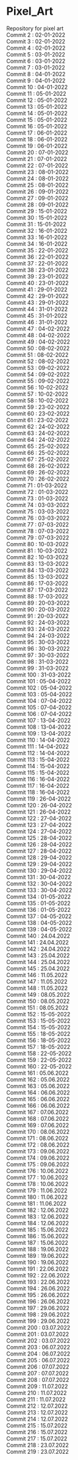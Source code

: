 # Pixel_Art
Repository for pixel art
<br /> Commit 2 : 02-01-2022
<br /> Commit 3 : 02-01-2022
<br /> Commit 4 : 02-01-2022
<br /> Commit 5 : 03-01-2022
<br /> Commit 6 : 03-01-2022
<br /> Commit 7 : 03-01-2022
<br /> Commit 8 : 04-01-2022
<br /> Commit 9 : 04-01-2022
<br /> Commit 10 : 04-01-2022
<br /> Commit 11 : 05-01-2022
<br /> Commit 12 : 05-01-2022
<br /> Commit 13 : 05-01-2022
<br /> Commit 14 : 05-01-2022
<br /> Commit 15 : 05-01-2022
<br /> Commit 16 : 05-01-2022
<br /> Commit 17 : 06-01-2022
<br /> Commit 18 : 06-01-2022
<br /> Commit 19 : 06-01-2022
<br /> Commit 20 : 07-01-2022
<br /> Commit 21 : 07-01-2022
<br /> Commit 22 : 07-01-2022
<br /> Commit 23 : 08-01-2022
<br /> Commit 24 : 08-01-2022
<br /> Commit 25 : 08-01-2022
<br /> Commit 26 : 09-01-2022
<br /> Commit 27 : 09-01-2022
<br /> Commit 28 : 09-01-2022
<br /> Commit 29 : 15-01-2022
<br /> Commit 30 : 15-01-2022
<br /> Commit 31 : 15-01-2022
<br /> Commit 32 : 16-01-2022
<br /> Commit 33 : 16-01-2022
<br /> Commit 34 : 16-01-2022
<br /> Commit 35 : 22-01-2022
<br /> Commit 36 : 22-01-2022
<br /> Commit 37 : 22-01-2022
<br /> Commit 38 : 23-01-2022
<br /> Commit 39 : 23-01-2022
<br /> Commit 40 : 23-01-2022
<br /> Commit 41 : 29-01-2022
<br /> Commit 42 : 29-01-2022
<br /> Commit 43 : 29-01-2022
<br /> Commit 44 : 31-01-2022
<br /> Commit 45 : 31-01-2022
<br /> Commit 46 : 31-01-2022
<br /> Commit 47 : 04-02-2022
<br /> Commit 48 : 04-02-2022
<br /> Commit 49 : 04-02-2022
<br /> Commit 50 : 08-02-2022
<br /> Commit 51 : 08-02-2022
<br /> Commit 52 : 08-02-2022
<br /> Commit 53 : 09-02-2022
<br /> Commit 54 : 09-02-2022
<br /> Commit 55 : 09-02-2022
<br /> Commit 56 : 10-02-2022
<br /> Commit 57 : 10-02-2022
<br /> Commit 58 : 10-02-2022
<br /> Commit 59 : 23-02-2022
<br /> Commit 60 : 23-02-2022
<br /> Commit 61 : 23-02-2022
<br /> Commit 62 : 24-02-2022
<br /> Commit 63 : 24-02-2022
<br /> Commit 64 : 24-02-2022
<br /> Commit 65 : 25-02-2022
<br /> Commit 66 : 25-02-2022
<br /> Commit 67 : 25-02-2022
<br /> Commit 68 : 26-02-2022
<br /> Commit 69 : 26-02-2022
<br /> Commit 70 : 26-02-2022
<br /> Commit 71 : 01-03-2022
<br /> Commit 72 : 01-03-2022
<br /> Commit 73 : 01-03-2022
<br /> Commit 74 : 03-03-2022
<br /> Commit 75 : 03-03-2022
<br /> Commit 76 : 03-03-2022
<br /> Commit 77 : 07-03-2022
<br /> Commit 78 : 07-03-2022
<br /> Commit 79 : 07-03-2022
<br /> Commit 80 : 10-03-2022
<br /> Commit 81 : 10-03-2022
<br /> Commit 82 : 10-03-2022
<br /> Commit 83 : 13-03-2022
<br /> Commit 84 : 13-03-2022
<br /> Commit 85 : 13-03-2022
<br /> Commit 86 : 17-03-2022
<br /> Commit 87 : 17-03-2022
<br /> Commit 88 : 17-03-2022
<br /> Commit 89 : 20-03-2022
<br /> Commit 90 : 20-03-2022
<br /> Commit 91 : 20-03-2022
<br /> Commit 92 : 24-03-2022
<br /> Commit 93 : 24-03-2022
<br /> Commit 94 : 24-03-2022
<br /> Commit 95 : 30-03-2022
<br /> Commit 96 : 30-03-2022
<br /> Commit 97 : 30-03-2022
<br /> Commit 98 : 31-03-2022
<br /> Commit 99 : 31-03-2022
<br /> Commit 100 : 31-03-2022
<br /> Commit 101 : 05-04-2022
<br /> Commit 102 : 05-04-2022
<br /> Commit 103 : 05-04-2022
<br /> Commit 104 : 07-04-2022
<br /> Commit 105 : 07-04-2022
<br /> Commit 106 : 07-04-2022
<br /> Commit 107 : 13-04-2022
<br /> Commit 108 : 13-04-2022
<br /> Commit 109 : 13-04-2022
<br /> Commit 110 : 14-04-2022
<br /> Commit 111 : 14-04-2022
<br /> Commit 112 : 14-04-2022
<br /> Commit 113 : 15-04-2022
<br /> Commit 114 : 15-04-2022
<br /> Commit 115 : 15-04-2022
<br /> Commit 116 : 16-04-2022
<br /> Commit 117 : 16-04-2022
<br /> Commit 118 : 16-04-2022
<br /> Commit 119 : 26-04-2022
<br /> Commit 120 : 26-04-2022
<br /> Commit 121 : 26-04-2022
<br /> Commit 122 : 27-04-2022
<br /> Commit 123 : 27-04-2022
<br /> Commit 124 : 27-04-2022
<br /> Commit 125 : 28-04-2022
<br /> Commit 126 : 28-04-2022
<br /> Commit 127 : 28-04-2022
<br /> Commit 128 : 29-04-2022
<br /> Commit 129 : 29-04-2022
<br /> Commit 130 : 29-04-2022
<br /> Commit 131 : 30-04-2022
<br /> Commit 132 : 30-04-2022
<br /> Commit 133 : 30-04-2022
<br /> Commit 134 : 01-05-2022
<br /> Commit 135 : 01-05-2022
<br /> Commit 136 : 01-05-2022
<br /> Commit 137 : 04-05-2022
<br /> Commit 138 : 04-05-2022
<br /> Commit 139 : 04-05-2022
<br /> Commit 140 : 24.04.2022
<br /> Commit 141 : 24.04.2022
<br /> Commit 142 : 24.04.2022
<br /> Commit 143 : 25.04.2022
<br /> Commit 144 : 25.04.2022
<br /> Commit 145 : 25.04.2022
<br /> Commit 146 : 11.05.2022
<br /> Commit 147 : 11.05.2022
<br /> Commit 148 : 11.05.2022
<br /> Commit 149 : 08.05.2022
<br /> Commit 150 : 08.05.2022
<br /> Commit 151 : 08.05.2022
<br /> Commit 152 : 15-05-2022
<br /> Commit 153 : 15-05-2022
<br /> Commit 154 : 15-05-2022
<br /> Commit 155 : 18-05-2022
<br /> Commit 156 : 18-05-2022
<br /> Commit 157 : 18-05-2022
<br /> Commit 158 : 22-05-2022
<br /> Commit 159 : 22-05-2022
<br /> Commit 160 : 22-05-2022
<br /> Commit 161 : 05.06.2022
<br /> Commit 162 : 05.06.2022
<br /> Commit 163 : 05.06.2022
<br /> Commit 164 : 06.06.2022
<br /> Commit 165 : 06.06.2022
<br /> Commit 166 : 06.06.2022
<br /> Commit 167 : 07.06.2022
<br /> Commit 168 : 07.06.2022
<br /> Commit 169 : 07.06.2022
<br /> Commit 170 : 08.06.2022
<br /> Commit 171 : 08.06.2022
<br /> Commit 172 : 08.06.2022
<br /> Commit 173 : 09.06.2022
<br /> Commit 174 : 09.06.2022
<br /> Commit 175 : 09.06.2022
<br /> Commit 176 : 10.06.2022
<br /> Commit 177 : 10.06.2022
<br /> Commit 178 : 10.06.2022
<br /> Commit 179 : 11.06.2022
<br /> Commit 180 : 11.06.2022
<br /> Commit 181 : 11.06.2022
<br /> Commit 182 : 12.06.2022
<br /> Commit 183 : 12.06.2022
<br /> Commit 184 : 12.06.2022
<br /> Commit 185 : 15.06.2022
<br /> Commit 186 : 15.06.2022
<br /> Commit 187 : 15.06.2022
<br /> Commit 188 : 19.06.2022
<br /> Commit 189 : 19.06.2022
<br /> Commit 190 : 19.06.2022
<br /> Commit 191 : 22.06.2022
<br /> Commit 192 : 22.06.2022
<br /> Commit 193 : 22.06.2022
<br /> Commit 194 : 26.06.2022
<br /> Commit 195 : 26.06.2022
<br /> Commit 196 : 26.06.2022
<br /> Commit 197 : 29.06.2022
<br /> Commit 198 : 29.06.2022
<br /> Commit 199 : 29.06.2022
<br /> Commit 200 : 03.07.2022
<br /> Commit 201 : 03.07.2022
<br /> Commit 202 : 03.07.2022
<br /> Commit 203 : 06.07.2022
<br /> Commit 204 : 06.07.2022
<br /> Commit 205 : 06.07.2022
<br /> Commit 206 : 07.07.2022
<br /> Commit 207 : 07.07.2022
<br /> Commit 208 : 07.07.2022
<br /> Commit 209 : 11.07.2022
<br /> Commit 210 : 11.07.2022
<br /> Commit 211 : 11.07.2022
<br /> Commit 212 : 12.07.2022
<br /> Commit 213 : 12.07.2022
<br /> Commit 214 : 12.07.2022
<br /> Commit 215 : 15.07.2022
<br /> Commit 216 : 15.07.2022
<br /> Commit 217 : 15.07.2022
<br /> Commit 218 : 23.07.2022
<br /> Commit 219 : 23.07.2022
